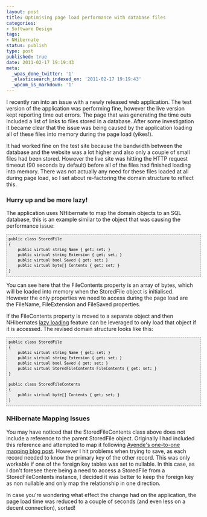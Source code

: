 ```yaml
---
layout: post
title: Optimising page load performance with database files
categories:
- Software Design
tags:
- NHibernate
status: publish
type: post
published: true
date: 2011-02-17 19:19:43
meta:
  _wpas_done_twitter: '1'
  _elasticsearch_indexed_on: '2011-02-17 19:19:43'
  _wpcom_is_markdown: '1'
---
```

I recently ran into an issue with a newly released web application. The test version of the application was performing fine, however the live version kept reporting  time out  errors.
The page that was generating the time outs included a list of links to files stored in a database. After some investigation it became clear that the issue was being caused by the application loading all of these files into memory during the page load (yikes!).

It had worked fine on the test site because the bandwidth between the database and the website was a lot higher and also only a couple of small files had been stored. However the live site was hitting the HTTP request timeout (90 seconds by default) before all of the files had finished loading into memory. There was not actually any need for these files loaded at all during page load, so I set about re-factoring the domain structure to reflect this.

<h3>Hurry up and be more lazy!</h3>

The application uses NHibernate to map the domain objects to an SQL database, this is an example similar to the object that was causing the performance issue:

<pre style="background-color:#eeeeee;border:1px dashed #999999;color:black;font-family:andale mono, lucida console, monaco, fixed, monospace;font-size:12px;height:100px;line-height:14px;overflow:auto;width:100%;padding:5px;"><code>public class StoredFile
{
    public virtual string Name { get; set; }
    public virtual string Extension { get; set; }
    public virtual bool Saved { get; set; }
    public virtual byte[] Contents { get; set; }
}
</code></pre>

You can see here that the FileContents property is an array of bytes, which will be loaded into memory when the StoredFile object is initialised. However the only properties we need to access during the page load are the FileName, FileExtension and FileSaved properties.

If the FileContents property is moved to a separate object and then NHibernates <a href="http://martinfowler.com/eaaCatalog/lazyLoad.html">lazy loading</a> feature can be leveraged to only load that object if it is accessed. The revised domain structure looks like this:

<pre style="background-color:#eeeeee;border:1px dashed #999999;color:black;font-family:andale mono, lucida console, monaco, fixed, monospace;font-size:12px;height:170px;line-height:14px;overflow:auto;width:100%;padding:5px;"><code>public class StoredFile
{
    public virtual string Name { get; set; }
    public virtual string Extension { get; set; }
    public virtual bool Saved { get; set; }
    public virtual StoredFileContents FileContents { get; set; }
}

public class StoredFileContents
{
    public virtual byte[] Contents { get; set; }
}
</code></pre>

<h3>NHibernate Mapping Issues</h3>

You may have noticed that the StoredFileContents class above does not include a reference to the parent StoredFile object. Originally I had included this reference and attempted to map it following <a href="http://ayende.com/Blog/archive/2009/04/19/nhibernate-mapping-ltone-to-onegt.aspx">Ayende's one-to-one mapping blog post</a>. However I hit problems when trying to save, as each record needed to know the primary key of the other record. This was only workable if one of the foreign key tables was set to nullable. In this case, as I don't  foresee  there being a need to access a StoredFile from a StoredFileContents instance, I decided it was better to keep the foreign key as non nullable and only map the relationship in one direction.

In case you're wondering what effect the change had on the application, the  page load time was reduced to a couple of seconds (and even less on a decent connection), sorted!
